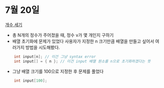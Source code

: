 # 7월 20일

[개수 세기](https://www.acmicpc.net/problem/10807)
- 총 N개의 정수가 주어졌을 때, 정수 v가 몇 개인지 구하기
- 배열 초기화에 문제가 있었다 사용자가 지정한 n 크기만큼 배열을 만들고 싶어서 여러가지 방법을 시도해봤다.
```c
    int input[n]; // 이건 그냥 syntax error
	int input[] = { n }; // 이건 input 배열 원소를 n으로 초기화하겠다는 뜻
``` 
- 그냥 배열 크기를 100으로 지정한 후 문제를 풀었다
```c
	int input[100];
```